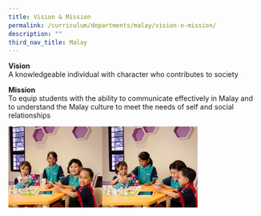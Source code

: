 ```yaml
---
title: Vision & Mission
permalink: /curriculum/departments/malay/vision-n-mission/
description: ""
third_nav_title: Malay
---
```

<p><strong>Vision</strong>&nbsp;<br>A knowledgeable individual with character who contributes to society</p>
<p><strong>Mission&nbsp;</strong><br>To equip students with the ability to communicate effectively in Malay and to understand the Malay culture to meet the needs of self and social relationships</p>
<p><img style="width: 75%;" src="/images/Malay%20Dept%20Banner.jpg" /></p>